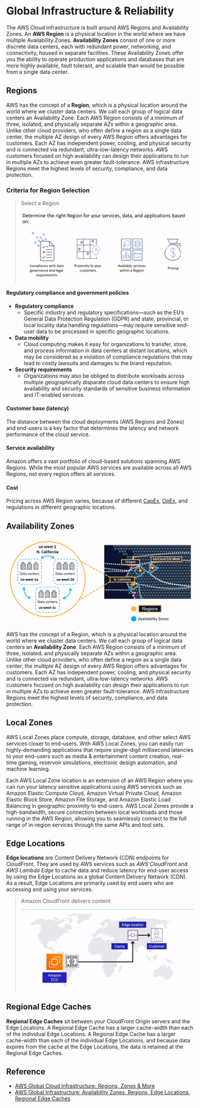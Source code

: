 # Global Infrastructure & Reliability
The AWS Cloud infrastructure is built around AWS Regions and Availability Zones. An **AWS Region** is a physical location in the world where we have multiple Availability Zones. **Availability Zones** consist of one or more discrete data centers, each with redundant power, networking, and connectivity, housed in separate facilities. These Availability Zones offer you the ability to operate production applications and databases that are more highly available, fault tolerant, and scalable than would be possible from a single data center.

## Regions
AWS has the concept of a **Region**, which is a physical location around the world where we cluster data centers. We call each group of logical data centers an Availability Zone. Each AWS Region consists of a minimum of three, isolated, and physically separate AZs within a geographic area. Unlike other cloud providers, who often define a region as a single data center, the multiple AZ design of every AWS Region offers advantages for customers. Each AZ has independent power, cooling, and physical security and is connected via redundant, ultra-low-latency networks. AWS customers focused on high availability can design their applications to run in multiple AZs to achieve even greater fault-tolerance. AWS infrastructure Regions meet the highest levels of security, compliance, and data protection.

### Criteria for Region Selection

> Select a Region
>
> ![selecting-region](assets/img/selecting-region.png)

#### Regulatory compliance and government policies
* **Regulatory compliance**
  * Specific industry and regulatory specifications—such as the EU’s General Data Protection Regulation (GDPR) and state, provincial, or local locality data handling regulations—may require sensitive end-user data to be processed in specific geographic locations.
* **Data mobility**
  * Cloud computing makes it easy for organizations to transfer, store, and process information in data centers at distant locations, which may be considered as a violation of compliance regulations that may lead to costly lawsuits and damages to the brand reputation.
* **Security requirements**
  * Organizations may also be obliged to distribute workloads across multiple geographically disparate cloud data centers to ensure high availability and security standards of sensitive business information and IT-enabled services.

#### Customer base (latency)
The distance between the cloud deployments (AWS Regions and Zones) and end-users is a key factor that determines the latency and network performance of the cloud service.

#### Service availability
Amazon offers a vast portfolio of cloud-based solutions spanning AWS Regions. While the most popular AWS services are available across all AWS Regions, not every region offers all services.

#### Cost
Pricing across AWS Region varies, because of different [CapEx](https://www.bmc.com/blogs/capex-vs-opex/), [OpEx](https://www.bmc.com/blogs/capex-vs-opex/), and regulations in different geographic locations.

## Availability Zones

![availability-zones](assets/img/availability-zones.png)

AWS has the concept of a Region, which is a physical location around the world where we cluster data centers. We call each group of logical data centers an **Availability Zone**. Each AWS Region consists of a minimum of three, isolated, and physically separate AZs within a geographic area. Unlike other cloud providers, who often define a region as a single data center, the multiple AZ design of every AWS Region offers advantages for customers. Each AZ has independent power, cooling, and physical security and is connected via redundant, ultra-low-latency networks. AWS customers focused on high availability can design their applications to run in multiple AZs to achieve even greater fault-tolerance. AWS infrastructure Regions meet the highest levels of security, compliance, and data protection.

## Local Zones
AWS Local Zones place compute, storage, database, and other select AWS services closer to end-users. With AWS Local Zones, you can easily run highly-demanding applications that require single-digit millisecond latencies to your end-users such as media & entertainment content creation, real-time gaming, reservoir simulations, electronic design automation, and machine learning.

Each AWS Local Zone location is an extension of an AWS Region where you can run your latency sensitive applications using AWS services such as Amazon Elastic Compute Cloud, Amazon Virtual Private Cloud, Amazon Elastic Block Store, Amazon File Storage, and Amazon Elastic Load Balancing in geographic proximity to end-users. AWS Local Zones provide a high-bandwidth, secure connection between local workloads and those running in the AWS Region, allowing you to seamlessly connect to the full range of in-region services through the same APIs and tool sets.

## Edge Locations
**Edge locations** are Content Delivery Network (CDN) endpoints for CloudFront. They are used by AWS services such as *AWS CloudFront* and *AWS Lambda Edge* to cache data and reduce latency for end-user access by using the Edge Locations as a global Content Delivery Network (CDN). As a result, Edge Locations are primarily used by end users who are accessing and using your services.

> Amazon CloudFront delivers content
>
> ![cloudfront-edge-location](assets/img/cloudfront-edge-location.png)

## Regional Edge Caches
**Regional Edge Caches** sit between your CloudFront Origin servers and the Edge Locations. A Regional Edge Cache has a larger cache-width than each of the individual Edge Locations. A Regional Edge Cache has a larger cache-width than each of the individual Edge Locations, and because data expires from the cache at the Edge Locations, the data is retained at the Regional Edge Caches.

## Reference
* [AWS Global Cloud Infrastructure: Regions, Zones & More](https://www.bmc.com/blogs/aws-regions-availability-zones/)
* [AWS Global Infrastructure: Availability Zones, Regions, Edge Locations, Regional Edge Caches](https://cloudacademy.com/blog/aws-global-infrastructure/)